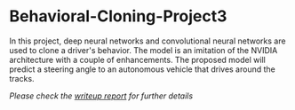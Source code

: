 # Behavioral-Cloning-Project3
In this project, deep neural networks and convolutional neural networks are used to clone a driver's behavior. The model is an imitation of the NVIDIA architecture with a couple of enhancements. The proposed model will predict a steering angle to an autonomous vehicle that drives around the tracks.

*Please check the [writeup report](writeup_report.md) for further details*
